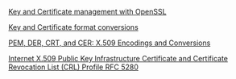 [Key and Certificate management with OpenSSL](https://mshazninazeer.medium.com/key-and-certificate-management-with-openssl-154a597b2e66)

[Key and Certificate format conversions](https://mshazninazeer.medium.com/key-and-certificate-format-conversions-6dfe3856a88c)

[PEM, DER, CRT, and CER: X.509 Encodings and Conversions](https://www.ssl.com/guide/pem-der-crt-and-cer-x-509-encodings-and-conversions/#:~:text=PEM%20(originally%20%E2%80%9CPrivacy%20Enhanced%20Mail,%2D%2D%2D%2D%2D%20).)

[Internet X.509 Public Key Infrastructure Certificate and Certificate Revocation List (CRL) Profile RFC 5280](https://tools.ietf.org/html/rfc5280)